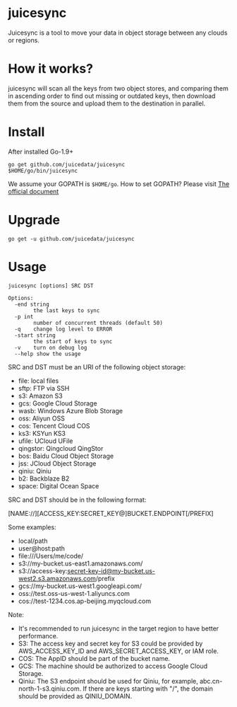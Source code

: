 # juicesync

Juicesync is a tool to move your data in object storage between any clouds or regions.

# How it works?

juicesync will scan all the keys from two object stores, and comparing them in ascending order to find out missing or outdated keys, then download them from the source and upload them to the destination in parallel.

# Install

After installed Go-1.9+

```
go get github.com/juicedata/juicesync
$HOME/go/bin/juicesync
```

We assume your GOPATH is `$HOME/go`. How to set GOPATH? Please visit [The
official document](https://github.com/golang/go/wiki/SettingGOPATH)

# Upgrade

```
go get -u github.com/juicedata/juicesync
```

# Usage

```
juicesync [options] SRC DST

Options:
  -end string
    	the last keys to sync
  -p int
    	number of concurrent threads (default 50)
  -q	change log level to ERROR
  -start string
    	the start of keys to sync
  -v	turn on debug log
  --help show the usage
```

SRC and DST must be an URI of the following object storage:

- file: local files
- sftp: FTP via SSH
- s3: Amazon S3
- gcs: Google Cloud Storage
- wasb: Windows Azure Blob Storage
- oss: Aliyun OSS
- cos: Tencent Cloud COS
- ks3: KSYun KS3
- ufile: UCloud UFile
- qingstor: Qingcloud QingStor
- bos: Baidu Cloud Object Storage
- jss: JCloud Object Storage
- qiniu: Qiniu
- b2: Backblaze B2
- space: Digital Ocean Space

SRC and DST should be in the following format:

[NAME://][ACCESS_KEY:SECRET_KEY@]BUCKET.ENDPOINT[/PREFIX]

Some examples:

- local/path
- user@host:path
- file:///Users/me/code/
- s3://my-bucket.us-east1.amazonaws.com/
- s3://access-key:secret-key-id@my-bucket.us-west2.s3.amazonaws.com/prefix
- gcs://my-bucket.us-west1.googleapi.com/
- oss://test.oss-us-west-1.aliyuncs.com
- cos://test-1234.cos.ap-beijing.myqcloud.com

Note:

- It's recommended to run juicesync in the target region to have better performance.
- S3: The access key and secret key for S3 could be provided by AWS_ACCESS_KEY_ID and AWS_SECRET_ACCESS_KEY, or IAM role.
- COS: The AppID should be part of the bucket name.
- GCS: The machine should be authorized to access Google Cloud Storage.
- Qiniu:
  The S3 endpoint should be used for Qiniu, for example, abc.cn-north-1-s3.qiniu.com.
  If there are keys starting with "/", the domain should be provided as QINIU_DOMAIN.
